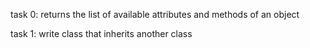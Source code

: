 task 0: returns the list of available attributes and methods of an object

task 1: write class that inherits another class